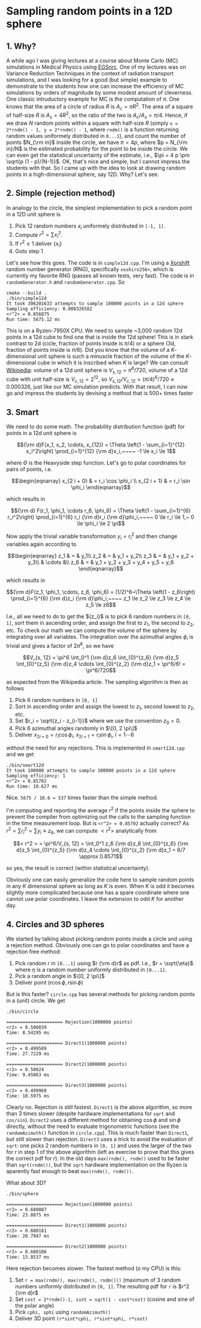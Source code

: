 # Sampling random points in a 12D sphere

## 1. Why?

A while ago I was giving lectures at a course about Monte Carlo (MC) simulations in Medical Physics using [EGSnrc](https://nrc-cnrc.github.io/EGSnrc/). One of my lectures was on Variance Reduction Techniques in the context of radiation transport simulations, and I was looking for a good (but simple) example to demonstrate to the students how one can increase the efficiency of MC simulations by orders of magnitude by some modest amount of cleverness. One classic intruductory example for MC is the computation of $\pi$. One knows that the area of a circle of radius $R$ is $A_c = \pi R^2$. The area of a square of half-size $R$ is $A_s = 4 R^2$, so the ratio of the two is $A_c/A_s = \pi/4$. Hence, if we draw $N$ random points within a square with half-size $R$ (simply `x = 2*rndm() - 1, y = 2*rndm() - 1`, where `rndm()` is a function returning random values uniformely distributed in `0...1`), and count the number of points $N_{\rm in}$ inside the circle, we have $\pi = 4 p$, where $p = N_{\rm in}/N$ is the estimated probability for the point to be inside the circle. We can even get the statistical uncertainty of the estimate, i.e., $\pi = 4 p \pm \sqrt{p (1 - p)/(N-1)}$. OK, that's nice and simple, but I cannot impress the students with that. So I came up with the idea to look at drawing random points in a high-dimensional sphere, say 12D. Why? Let's see.

## 2. Simple (rejection method)

In analogy to the circle, the simplest implementation to pick a random point in a 12D unit sphere is
1. Pick 12 random numbers $x_i$ uniformely distributed in `[-1, 1]`.
2. Compute $r^2 = \sum x_i^2$.
3. If $r^2 \le 1$ deliver $\{x_i\}$
4. Goto step 1

Let's see how this goes. The code is in `simple12d.cpp`. I'm using a [Xorshift](https://en.wikipedia.org/wiki/Xorshift) random number generator (RNG), specifically `xoshiro256+`, which is currently my favorite RNG (passes all known tests, very fast). The code is in `randomGenerator.h` and `randomGenerator.cpp`. So
```
cmake --build .
./bin/simple12d
It took 306201633 attempts to sample 100000 points in a 12d sphere
Sampling efficiency: 0.000326582
<r^2> = 0.856875
Run time: 5675.12 ms
```
This is on a Ryzen-7950X CPU. We need to sample ~3,000 random 12d points in a 12d cube to find one that is inside the 12d sphere! This is in stark contrast to 2d (cicle, fraction of points inside is $\pi/4$) or a sphere (3d, fraction of points inside is $\pi/6$).   Did you know that the volume of a $K$-dimensional unit sphere is such a minuscle fraction of the volume of the $K$-dimensional cube in which it is inscribed when $K$ is large? We can consult [Wikipedia](https://en.wikipedia.org/wiki/Volume_of_an_n-ball): volume of a 12d unit sphere is $V_{s,12} = \pi^6/720$, volume of a 12d cube with unit half-size is $V_{c,12} = 2^{12}$, so $V_{s,12}/V_{c,12} = (\pi/4)^6/720 \approx 0.000326$, just like our MC simulation predicts. With that result, I can now go and impress the students by devising a method that is 500+ times faster

## 3. Smart

We need to do some math. The probability distribution function (pdf) for points in a 12d unit sphere is

$${\rm d}F(x_1, x_2, \cdots, x_{12}) = \Theta \left(1 - \sum_{i=1}^{12} x_i^2\right) \prod_{i=1}^{12} {\rm d}x_i,~~~~ -1 \le x_i \le 1$$

where $\Theta$ is the Heavyside step function. Let's go to polar coordinates for pairs of points, i.e.
```math
\begin{eqnarray}
x_{2 i + 0} & = r_i \cos \phi_i \\
x_{2 i + 1} & = r_i \sin \phi_i
\end{eqnarray}
```
which results in

$${\rm d} F(r_1, \phi_1, \cdots r_6, \phi_6) = \Theta \left(1 - \sum_{i=1}^{6} r_i^2\right) \prod_{i=1}^{6} r_i {\rm d}r_i {\rm d}\phi_i,~~~~ 0 \le r_i \le 1,~ 0 \le \phi_i \le 2 \pi$$

Now apply the trivial variable transformation $y_i = r_i^2$ and then change variables again according to
```math
\begin{eqnarray}
z_1 & = & y_1\\
z_2 & = & y_1 + y_2\\
z_3 & = & y_1 + y_2 + y_3\\
& \cdots &\\
z_6 & = & y_1 + y_2 + y_3 + y_4 + y_5 + y_6
\end{eqnarray}
```
which results in

$${\rm d}F(z_1, \phi_1, \cdots, z_6, \phi_6) = (1/2)^6~\Theta \left(1 - z_6\right) \prod_{i=1}^{6} {\rm d}z_i {\rm d}\phi_i,~~~~ z_1 \le z_2 \le z_3 \le z_4 \le z_5 \le z6$$

I.e., all we need to do to get the $\{z_i}$ is to pick 6 random numbers in `[0, 1]`, sort them in ascending order, and assign the first to $z_1$, the second to $z_2$, etc. To check our math we can compute the volume of the sphere by integrating over all variables. The integration over the azimuthal angles $\phi_i$ is trivial and gives a factor of $2 \pi^6$, so we have

$$V_{s, 12} = \pi^6 \int_0^1 {\rm d}z_6 \int_{0}^{z_6} {\rm d}z_5 \int_{0}^{z_5} {\rm d}z_4 \cdots \int_{0}^{z_2} {\rm d}z_1 = \pi^6/6! = \pi^6/720$$

as expected from the Wikipedia article. The sampling algorithm is then as follows
1. Pick 6 random numbers in `[0, 1]`
2. Sort in ascending order and assign the lowest to $z_1$, second lowest to $z_2$, etc.
3. Set $r_i = \sqrt{z_i - z_{i-1}}$ where we use the convention $z_0 = 0$.
4. Pick 6 azimuthal angles randomly in $\[0, 2 \pi\]$
5. Deliver $x_{2i + 0} = r_i \cos \phi_i,~x_{2i + 1} = r_i \sin \phi_i,~i = 1 \cdots 6$

without the need for any rejections. This is implemented in `smart12d.cpp` and we get
```
./bin/smart12d
It took 100000 attempts to sample 100000 points in a 12d sphere
Sampling efficiency: 1
<r^2> = 0.85702
Run time: 10.627 ms
```
Nice. `5675 / 10.6 = 537` times faster than the simple method.

I'm computing and reporting the average $r^2$ if the points inside the sphere to prevent the compiler from optimizing out the calls to the sampling function in the time measurement loop. But is `<r^2> = 0.85702` actually correct? As $r^2 = \sum r_i^2 = \sum y_i \equiv z_6$, we can compute $<r^2>$ analytically from

$$< r^2 > = \pi^6/V_{s, 12} = \int_0^1 z_6 {\rm d}z_6 \int_{0}^{z_6} {\rm d}z_5 \int_{0}^{z_5} {\rm d}z_4 \cdots \int_{0}^{z_2} {\rm d}z_1 = 6/7 \approx 0.8571$$

so yes, the result is correct (within statistical uncertainty).

Obviously one can easily generalize the code here to sample random points in any $K$ dimensional sphere as long as $K$ is even. When $K$ is odd it becomes slightly more complicated because one has a spare coordinate where one cannot use polar coordinates. I leave the extension to odd $K$ for another day.

## 4. Circles and 3D spheres

We started by talking about picking random points inside a circle and using a rejection method. Obviously one can go to polar coordinates and have a rejection free method:
1. Pick random $r$ in `[0...1]` using $r {\rm d}r$ as pdf. I.e., $r = \sqrt{\eta}$ where $\eta$ is a random number uniformly distributed in `[0...1]`.
2. Pick a random angle in $\[0, 2 \pi\]$
3. Deliver point $(r \cos \phi, r \sin \phi)$

 But is this faster? `circle.cpp` has several methods for picking random points in a (unit) circle. We get
 ```
./bin/circle

===================== Rejection(1000000 points)
<r2> = 0.500039
Time: 8.54295 ms

===================== Direct1(1000000 points)
<r2> = 0.499589
Time: 27.7229 ms

===================== Direct2(1000000 points)
<r2> = 0.50024
Time: 9.45063 ms

===================== Direct3(1000000 points)
<r2> = 0.499968
Time: 10.5975 ms
```

Clearly no. Rejection is still fastest. `Direct1` is the above algorithm, so more than 3 times slower (despite hardware implementations for `sqrt` and `cos/sin`). `Direct2` uses a different method for obtaining $\cos \phi$ and $\sin \phi$ directly, without the need to evaluate trigonometric functions (see the `randomAzimuth()` function in `circle.cpp`). This is much faster than `Direct1`, but still slower than rejection. `Direct3` uses a trick to avoid the evaluation of `sqrt`: one picks 2 random numbers in `[0, 1]` and uses the larger of the two for $r$ in step 1 of the above algorithm (left as exercise to prove that this gives the correct pdf for $r$). In the old days `max(rndm(), rndm()` used to be faster than `sqrt(rndm())`, but the `sqrt` hardware implementation on the Ryzen is aparently fast enough to beat `max(rndm(), rndm())`.

What about 3D?
```
./bin/sphere

===================== Rejection(1000000 points)
<r2> = 0.600087
Time: 23.8875 ms

===================== Direct1(1000000 points)
<r2> = 0.600181
Time: 20.7947 ms

===================== Direct2(1000000 points)
<r2> = 0.600106
Time: 13.8537 ms
```
Here rejection becomes slower. The fastest method (o my CPU) is this:
1. Set `r = max(rndm(), max(rndm(), rndm()))` (maximum of 3 random numbers uniformly distributed in `[0, 1]`. The resulting pdf for `r` is $r^2 {\rm d}r$
2. Set `cost = 2*rndm()-1, sint = sqrt(1 - cost*cost)` (cosine and sine of the polar angle)
3. Pick `cphi, sphi` using `randomAzimuth()`
4. Deliver 3D point `(r*sint*cphi, r*sint*sphi, r*cost)`
